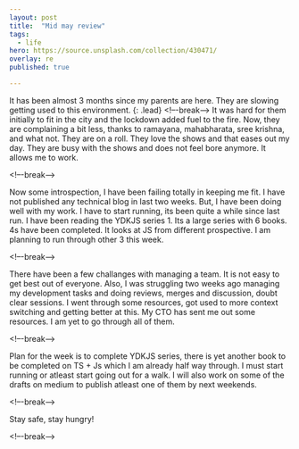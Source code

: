 ```yaml
---
layout: post
title:  "Mid may review"
tags:
  - life
hero: https://source.unsplash.com/collection/430471/
overlay: re
published: true

---
```

It has been almost 3 months since my parents are here. They are slowing getting used to this environment.
{: .lead}
<!–-break-–>
It was hard for them initially to fit in the city and the lockdown added fuel to the fire. Now, they are complaining a bit less, thanks to ramayana, mahabharata, sree krishna, and what not. They are on a roll. They love the shows and that eases out my day. They are busy with the shows and does not feel bore anymore. It allows me to work.

<!–-break-–>

Now some introspection, I have been failing totally in keeping me fit. I have not published any technical blog in last two weeks. But, I have been doing well with my work. I have to start running, its been quite a while since last run.  I have been reading the YDKJS series 1. Its a large series with 6 books. 4s have been completed. It looks at JS from different prospective. I am planning to run through other 3 this week.

<!–-break-–>

There have been a few challanges with managing a team. It is not easy to get best out of everyone. Also, I was struggling two weeks ago managing my development tasks and doing reviews, merges and discussion, doubt clear sessions. I went through some resources, got used to more context switching and getting better at this. My CTO has sent me out some resources. I am yet to go through all of them.

<!–-break-–>

Plan for the week is to complete YDKJS series, there is yet another book to be completed on TS + Js which I am already half way through. I must start running or atleast start going out for a walk. I will also work on some of the drafts on medium to publish atleast one of them by next weekends.

<!–-break-–>

Stay safe, stay hungry!

<!–-break-–>
